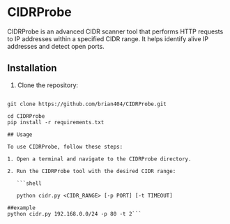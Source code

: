 # CIDRProbe

CIDRProbe is an advanced CIDR scanner tool that performs HTTP requests to IP addresses within a specified CIDR range. It helps identify alive IP addresses and detect open ports.

## Installation

1. Clone the repository:

```shell

git clone https://github.com/brian404/CIDRProbe.git

cd CIDRProbe
pip install -r requirements.txt

## Usage

To use CIDRProbe, follow these steps:

1. Open a terminal and navigate to the CIDRProbe directory.

2. Run the CIDRProbe tool with the desired CIDR range:

   ```shell

   python cidr.py <CIDR_RANGE> [-p PORT] [-t TIMEOUT]

##example
python cidr.py 192.168.0.0/24 -p 80 -t 2```






